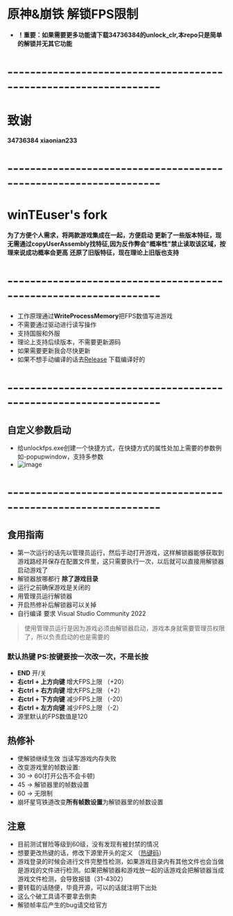 
# 原神&崩铁 解锁FPS限制


 - **！重要：如果需要更多功能请下载34736384的unlock_clr,本repo只是简单的解锁并无其它功能**

# -----------------------------------------------------------------
# 致谢
**34736384**
**xiaonian233**
# -----------------------------------------------------------------
# winTEuser's fork
**为了方便个人需求，将两款游戏集成在一起，方便启动**
**更新了一些版本特征，现无需通过copyUserAssembly找特征,因为反作弊会"概率性"禁止读取该区域，按理来说成功概率会更高**
**还原了旧版特征，现在理论上旧版也支持**
# -----------------------------------------------------------------
 - 工作原理通过**WriteProcessMemory**把FPS数值写进游戏
 - 不需要通过驱动进行读写操作
 - 支持国服和外服
 - 理论上支持后续版本，不需要更新源码
 - 如果需要更新我会尽快更新
 - 如果不想手动编译的话去[Release](https://github.com/winTEuser/genshin-StarRail-fps-unlock/releases) 下载编译好的
# -----------------------------------------------------------------
## 自定义参数启动
 - 给unlockfps.exe创建一个快捷方式，在快捷方式的属性处加上需要的参数例如-popupwindow，支持多参数
 - ![image](https://github.com/xiaonian233/genshin-fps-unlock/assets/21072615/de6eeeda-9cf6-4ce4-8559-67011b7d944c)
# -----------------------------------------------------------------
## 食用指南
 - 第一次运行的话先以管理员运行，然后手动打开游戏，这样解锁器能够获取到游戏路经并保存在配置文件里，这只需要执行一次，以后就可以直接用解锁器启动游戏了
 - 解锁器放哪都行 **除了游戏目录**
 - 运行之前确保游戏是关闭的
 - 用管理员运行解锁器
 - 开启热修补后解锁器可以关掉
 - 自行编译 要求 Visual Studio Community 2022
>使用管理员运行是因为游戏必须由解锁器启动，游戏本身就需要管理员权限了，所以负责启动的也是需要的

### 默认热键           PS:按键要按一次改一次，不是长按
- **END** 开/关
- **右ctrl + 上方向键** 增大FPS上限 （+20）
- **右ctrl + 右方向键** 增大FPS上限 （+2）
- **右ctrl + 下方向键** 减少FPS上限 （-20）
- **右ctrl + 左方向键** 减少FPS上限 （-2）
- 源里默认的FPS数值是120

## 热修补
 - 使解锁继续生效 当读写游戏内存失败
 - 改变游戏里的帧数设置: 
 - 30 -> 60(打开公告不会卡顿)
 - 45 -> 解锁器里的帧数设置
 - 60 -> 无限制
 - 崩坏星穹铁道改变**所有帧数设置**为解锁器里的帧数设置

## 注意
- 目前测试冒险等级到60级，没有发现有被封禁的情况
- 想要更改热键的话，修改下源里开头的定义 （[热键码](http://cherrytree.at/misc/vk.htm)）
- 游戏登录的时候会进行文件完整性检测，如果游戏目录内有其他文件也会当做是游戏的文件进行检测。如果把解锁器和游戏放一起的话游戏会把解锁器当成游戏文件检测，会导致报错（31-4302）
- 要转载的话随便，毕竟开源，可以的话就注明下出处
- 这么个破工具请不要拿去倒卖
- 解锁帧率后产生的bug请交给官方
